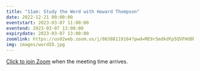 ```yaml
---
title: "11am: Study the Word with Howard Thompson"
date: 2022-12-21 00:00:00
eventstart: 2023-03-07 11:00:00
eventend: 2023-03-07 13:00:00
expirydate: 2023-03-07 13:00:00
zoomlink: https://us02web.zoom.us/j/86388119164?pwd=ME9rSmdkdFp5QVFHd0hIbDZmNXhRQT09
img: images/wordID.jpg
---
```


[Click to join Zoom](https://us02web.zoom.us/j/86388119164?pwd=ME9rSmdkdFp5QVFHd0hIbDZmNXhRQT09) when the meeting time arrives.